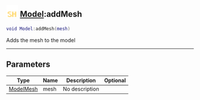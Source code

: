 ## <img src="../../.gitbook/assets/shared.png" width="32" height="32" /> [Model](../model/README.md):addMesh

```lua
void Model:addMesh(mesh)
```

Adds the mesh to the model

------
## Parameters

| Type   | Name | Description | Optional |
| ------ | ---- | ----------- | -------: |
| [ModelMesh](../modelmesh/README.md) | mesh | No description |  |

